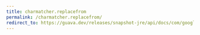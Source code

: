 ```yaml
---
title: charmatcher.replacefrom
permalink: /charmatcher.replacefrom/
redirect_to: https://guava.dev/releases/snapshot-jre/api/docs/com/google/common/base/CharMatcher.html#replaceFrom-java.lang.CharSequence-char-
---
```

